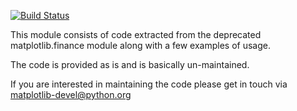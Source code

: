 [![Build Status](https://travis-ci.org/matplotlib/mpl_finance.svg?branch=master)](https://travis-ci.org/matplotlib/mpl_finance)

This module consists of code extracted from the deprecated matplotlib.finance
module along with a few examples of usage.

The code is provided as is and is basically un-maintained.

If you are interested in maintaining the code please get in touch
via matplotlib-devel@python.org
